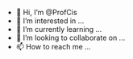 - 👋 Hi, I’m @ProfCis
- 👀 I’m interested in ...
- 🌱 I’m currently learning ...
- 💞️ I’m looking to collaborate on ...
- 📫 How to reach me ...

<!---
ProfCis/ProfCis is a ✨ special ✨ repository because its `README.md` (this file) appears on your GitHub profile.
You can click the Preview link to take a look at your changes.
--->
